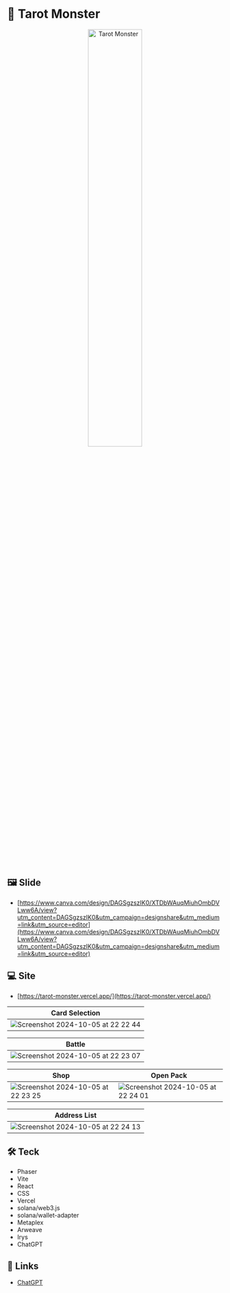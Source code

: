 # 🤡 Tarot Monster

<p align="center">
  <a href="https://tarot-monster.vercel.app">
    <img alt="Tarot Monster" style="width: 50%" src="https://github.com/user-attachments/assets/cf2822fd-17f8-4abf-b310-df758c7abc1e"/>
  </a>
</p>

## 🖼️ Slide

- [https://www.canva.com/design/DAGSgzszIK0/XTDbWAuqMiuhOmbDVLww6A/view?utm_content=DAGSgzszIK0&utm_campaign=designshare&utm_medium=link&utm_source=editor](https://www.canva.com/design/DAGSgzszIK0/XTDbWAuqMiuhOmbDVLww6A/view?utm_content=DAGSgzszIK0&utm_campaign=designshare&utm_medium=link&utm_source=editor)

## 💻 Site

- [https://tarot-monster.vercel.app/](https://tarot-monster.vercel.app/)

| Card Selection |
| -------------- |
| ![Screenshot 2024-10-05 at 22 22 44](https://github.com/user-attachments/assets/a96b2a5c-e363-4c0b-915a-440d5b331d0b) |

| Battle |
| -------------- |
| ![Screenshot 2024-10-05 at 22 23 07](https://github.com/user-attachments/assets/dae26c7e-08a1-4d96-b7b4-4f27c9a2d439) |

| Shop | Open Pack |
| -------------- | -------------- |
| ![Screenshot 2024-10-05 at 22 23 25](https://github.com/user-attachments/assets/8b80e79e-8ea4-440b-b8d1-16e28f0cc454) | ![Screenshot 2024-10-05 at 22 24 01](https://github.com/user-attachments/assets/d81ae3ae-2672-4b82-9ed6-0a7ce9574544) |

| Address List |
| -------------- |
| ![Screenshot 2024-10-05 at 22 24 13](https://github.com/user-attachments/assets/7879fcfa-d24a-47a4-854b-91147707573b) |

## 🛠️ Teck

- Phaser
- Vite
- React
- CSS
- Vercel
- solana/web3.js
- solana/wallet-adapter
- Metaplex
- Arweave
- Irys
- ChatGPT

## 🔗 Links

- [ChatGPT](https://chatgpt.com/share/66f61098-94f0-800c-b993-43db2466353e)
